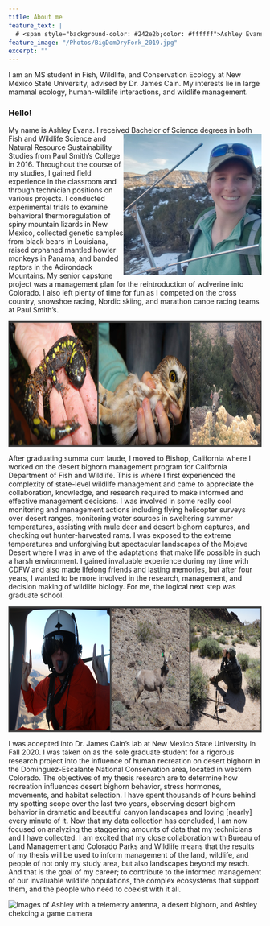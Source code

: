 ```yaml
---
title: About me
feature_text: |
  # <span style="background-color: #242e2b;color: #ffffff">Ashley Evans</span>
feature_image: "/Photos/BigDomDryFork_2019.jpg"
excerpt: ""
---
```


I am an MS student in Fish, Wildlife, and Conservation Ecology at New Mexico State University, advised by Dr. James Cain.  My interests lie in large mammal ecology, human-wildlife interactions, and wildlife management.


### Hello! 

My name is Ashley Evans.  I received Bachelor of Science degrees in both  <img align="right" src="Photos/RoubideauTelemetry_2021.jpg" alt="Image of Ashley" width = "275"> Fish and Wildlife Science and Natural Resource Sustainability Studies from Paul Smith’s College in 2016.  Throughout the course of my studies, I gained field experience in the classroom and through technician positions on various projects.  I conducted experimental trials to examine behavioral thermoregulation of spiny mountain lizards in New Mexico, collected genetic samples from black bears in Louisiana, raised orphaned mantled howler monkeys in Panama, and banded raptors in the Adirondack Mountains.  My senior capstone project was a management plan for the reintroduction of wolverine into Colorado.  I also left plenty of time for fun as I competed on the cross country, snowshoe racing, Nordic skiing, and marathon canoe racing teams at Paul Smith’s.

<img align="center" src="Photos/SalOwlSheep.png" alt="Images of a spotted salamander, sawhet owl, and desert bighorn" height = "250">

After graduating summa cum laude, I moved to Bishop, California where I worked on the desert bighorn management program for California Department of Fish and Wildlife.  This is where I first experienced the complexity of state-level wildlife management and came to appreciate the collaboration, knowledge, and research required to make informed and effective management decisions.  I was involved in some really cool monitoring and management actions including flying helicopter surveys over desert ranges, monitoring water sources in sweltering summer temperatures, assisting with mule deer and desert bighorn captures, and checking out hunter-harvested rams.  I was exposed to the extreme temperatures and unforgiving but spectacular landscapes of the Mojave Desert where I was in awe of the adaptations that make life possible in such a harsh environment.  I gained invaluable experience during my time with CDFW and also made lifelong friends and lasting memories, but after four years, I wanted to be more involved in the research, management, and decision making of wildlife biology.  For me, the logical next step was graduate school.

<img align="center" src="Photos/CA_Work.png" alt="Images of Ashley during a helicopter survey, a desert bighorn, and Ashley glassing with binoculars" height = "250">

I was accepted into Dr. James Cain’s lab at New Mexico State University in Fall 2020.  I was taken on as the sole graduate student for a rigorous research project into the influence of human recreation on desert bighorn in the Dominguez-Escalante National Conservation area, located in western Colorado.  The objectives of my thesis research are to determine how recreation influences desert bighorn behavior, stress hormones, movements, and habitat selection.  I have spent thousands of hours behind my spotting scope over the last two years, observing desert bighorn behavior in dramatic and beautiful canyon landscapes and loving [nearly] every minute of it.  Now that my data collection has concluded, I am now focused on analyzing the staggering amounts of data that my technicians and I have collected.  I am excited that my close collaboration with Bureau of Land Management and Colorado Parks and Wildlife means that the results of my thesis will be used to inform management of the land, wildlife, and people of not only my study area, but also landscapes beyond my reach.  And that is the goal of my career; to contribute to the informed management of our invaluable wildlife populations, the complex ecosystems that support them, and the people who need to coexist with it all.

<img align="center" src="Photos/FieldWork.png" alt="Images of Ashley with a telemetry antenna, a desert bighorn, and Ashley chekcing a game camera" height = "250">

